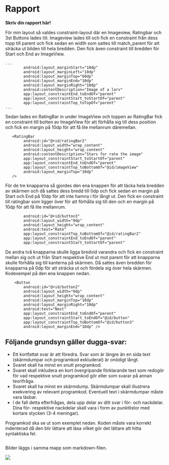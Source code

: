 
# Rapport

**Skriv din rapport här!**

För min layout så valdes constraint-layout där en Imageview, Ratingbar och 3st Buttons lades till. 
Imageview lades till och fick en constraint från dess topp till parent och fick sedan en width som
sattes till match_parent för att sträcka ut bilden till hela bredden. Den fick även constraint till 
bredden för Start och End av ImageView.
```
...
        android:layout_marginStart="10dp"
        android:layout_marginLeft="10dp"
        android:layout_marginTop="60dp"
        android:layout_marginEnd="10dp"
        android:layout_marginRight="10dp"
        android:contentDescription="Image of a larv"
        app:layout_constraintEnd_toEndOf="parent"
        app:layout_constraintStart_toStartOf="parent"
        app:layout_constraintTop_toTopOf="parent"
...
```
Sedan lades en RatingBar in under ImageView och toppen av RatingBar fick en constraint till botten 
av ImageView för att förhålla sig till dess position och fick en margin på 10dp för att få lite 
mellanrum däremellan. 
```
   <RatingBar
        android:id="@+id/ratingBar2"
        android:layout_width="wrap_content"
        android:layout_height="wrap_content"
        android:contentDescription="Stars for rate the image"
        app:layout_constraintStart_toStartOf="parent"
        app:layout_constraintEnd_toEndOf="parent"
        app:layout_constraintTop_toBottomOf="@id/imageView"
        android:layout_marginTop="10dp"
   />
```
För de tre knapparna så gjordes den ena knappen för att täcka hela bredden av skärmen och då sattes 
dess bredd till 0dp och fick sedan en margin på Start och End på 10dp för att inte hamna i för långt 
ut. Den fick en constraint till ratingbar som ligger över för att förhålla sig till den och en margin
 på 10dp för att få lite mellanrum. 
```
        android:id="@+id/button3"
        android:layout_width="0dp"
        android:layout_height="wrap_content"
        android:text="Rate"
        app:layout_constraintTop_toBottomOf="@id/ratingBar2"
        app:layout_constraintEnd_toEndOf="parent"
        app:layout_constraintStart_toStartOf="parent"
```
De andra två knapparna skulle ligga bredvid varandra och fick en constraint mellan sig och ut från 
Start respektive End ut mot parent för att knapparna skulle förhålla sig till kanterna på skärmen. 
Då sattes även bredden för knapparna på 0dp för att sträcka ut och fördela sig över hela skärmen.
Kodexempel på den ena knappen nedan.
```
    <Button
        android:id="@+id/button2"
        android:layout_width="0dp"
        android:layout_height="wrap_content"
        android:layout_marginTop="10dp"
        android:layout_marginRight="10dp"
        android:text="Next"
        app:layout_constraintEnd_toEndOf="parent"
        app:layout_constraintStart_toEndOf="@id/button"
        app:layout_constraintTop_toBottomOf="@id/button3"
        android:layout_marginEnd="10dp" />
```

## Följande grundsyn gäller dugga-svar:

- Ett kortfattat svar är att föredra. Svar som är längre än en sida text (skärmdumpar och programkod exkluderat) är onödigt långt.
- Svaret skall ha minst en snutt programkod.
- Svaret skall inkludera en kort övergripande förklarande text som redogör för vad respektive snutt programkod gör eller som svarar på annan teorifråga.
- Svaret skall ha minst en skärmdump. Skärmdumpar skall illustrera exekvering av relevant programkod. Eventuell text i skärmdumpar måste vara läsbar.
- I de fall detta efterfrågas, dela upp delar av ditt svar i för- och nackdelar. Dina för- respektive nackdelar skall vara i form av punktlistor med kortare stycken (3-4 meningar).

Programkod ska se ut som exemplet nedan. Koden måste vara korrekt indenterad då den blir lättare att läsa vilket gör det lättare att hitta syntaktiska fel.

```

```

Bilder läggs i samma mapp som markdown-filen.

![](android.png)

